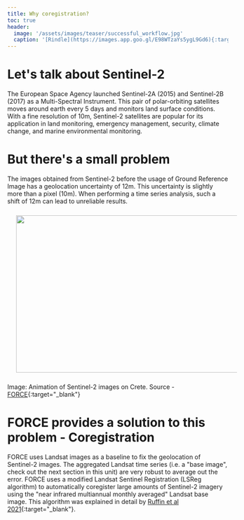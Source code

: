 ```yaml
---
title: Why coregistration?
toc: true
header:
  image: '/assets/images/teaser/successful_workflow.jpg'
  caption: '[Rindle](https://images.app.goo.gl/E98WTzaYs5ygL9Gd6){:target="_blank"}'
---
```



# Let's talk about Sentinel-2

The European Space Agency launched Sentinel-2A (2015) and Sentinel-2B (2017) as a Multi-Spectral Instrument. This pair of polar-orbiting satellites moves around earth every 5 days and monitors land surface conditions.
With a fine resolution of 10m, Sentinel-2 satellites are popular for its application in land monitoring, emergency management, security, climate change, and marine environmental monitoring.     

# But there's a small problem

The images obtained from Sentinel-2 before the usage of Ground Reference Image has a geolocation uncertainty of 12m. 
This uncertainty is slightly more than a pixel (10m). When performing a time series analysis, such a shift of 12m can lead to unreliable results.

<img src="https://force-eo.readthedocs.io/en/latest/_images/tutorial-coreg-animation.gif" width="1104" height="359" align="centre" vspace="10" hspace="20" />

Image: Animation of Sentinel-2 images on Crete. Source - [FORCE](https://force-eo.readthedocs.io/en/latest/howto/coreg.html?highlight=coregistration#coregistration){:target="_blank"}

# FORCE provides a solution to this problem - Coregistration

FORCE uses Landsat images as a baseline to fix the geolocation of Sentinel-2 images. The aggregated Landsat time series (i.e. a "base image", check out the next section in this unit) are very robust to average out the error.
FORCE uses a modified Landsat Sentinel Registration (LSReg algorithm) to automatically coregister large amounts of Sentinel-2 imagery using the "near infrared multiannual monthly averaged" Landsat base image. 
This algorithm was explained in detail by [Ruffin et al 2021](https://ieeexplore.ieee.org/abstract/document/9057384){:target="_blank"}.


 
